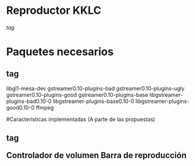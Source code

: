 # Reproductor KKLC <h6> tag

# Paquetes necesarios <h2> tag

libgl1-mesa-dev
gstreamer0.10-plugins-bad
gstreamer0.10-plugins-ugly
gstreamer0.10-plugins-good
gstreamer0.10-plugins-base
libgstreamer-plugins-bad0.10-0
libgstreamer-plugins-base0.10-0
libgstreamer-plugins-good0.10-0
ffmpeg

#Caracteristicas implementadas (A parte de las propuestas)<h2> tag

Controlador de volumen
Barra de reproducción
